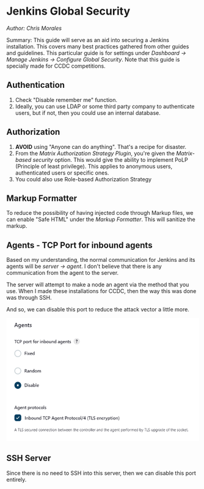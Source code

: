 # Jenkins Global Security
*Author: Chris Morales*

Summary: This guide will serve as an aid into securing a Jenkins installation. This covers many best practices gathered from other guides and guidelines. This particular guide is for settings under *Dashboard -> Manage Jenkins -> Configure Global Security*. Note that this guide is specially made for CCDC competitions.


## Authentication
1. Check "Disable remember me" function.
2. Ideally, you can use LDAP or some third party company to authenticate users, but if not, then you could use an internal database.


## Authorization
1. **AVOID** using "Anyone can do anything". That's a recipe for disaster.
2. From the *Matrix Authorization Strategy Plugin*, you're given the *Matrix-based security* option. This would give the ability to implement PoLP (Principle of least privilege). This applies to anonymous users, authenticated users or specific ones.
3. You could also use Role-based Authorization Strategy 

## Markup Formatter
To reduce the possibility of having injected code through Markup files, we can enable "Safe HTML" under the *Markup Formatter*. This will sanitize the markup.


## Agents - TCP Port for inbound agents
Based on my understanding, the normal communication for Jenkins and its agents will be *server -> agent*.  I don't believe that there is any communication from the agent to the server. 

The server will attempt to make a node an agent via the method that you use. When I made these installations for CCDC, then the way this was done was through SSH.

And so, we can disable this port to reduce the attack vector a little more.

![](Images/General-Jenkins-Security-TCP-Port.png)


## SSH Server
Since there is no need to SSH into this server, then we can disable this port entirely.